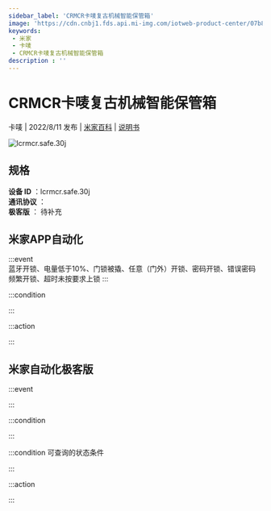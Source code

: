```yaml
---
sidebar_label: 'CRMCR卡唛复古机械智能保管箱'
image: 'https://cdn.cnbj1.fds.api.mi-img.com/iotweb-product-center/07b836fd229e697b27caf582da066f24_1657532262362.png?GalaxyAccessKeyId=AKVGLQWBOVIRQ3XLEW&Expires=9223372036854775807&Signature=xrrhnh1XDG7hMCec+EaxBx3iM80='
keywords: 
 - 米家
 - 卡唛
 - CRMCR卡唛复古机械智能保管箱
description : ''
---
```

# CRMCR卡唛复古机械智能保管箱

卡唛 | 2022/8/11 发布 | [米家百科](https://home.mi.com/webapp/content/baike/product/index.html?model=lcrmcr.safe.30j) | [说明书](https://home.mi.com/views/introduction.html?model=lcrmcr.safe.30j&region=cn)

![lcrmcr.safe.30j](https://cdn.cnbj1.fds.api.mi-img.com/iotweb-product-center/07b836fd229e697b27caf582da066f24_1657532262362.png?GalaxyAccessKeyId=AKVGLQWBOVIRQ3XLEW&Expires=9223372036854775807&Signature=xrrhnh1XDG7hMCec+EaxBx3iM80=)

## 规格  
> 
**设备 ID** ：lcrmcr.safe.30j  
**通讯协议** ：  
**极客版**  ： 待补充 


## 米家APP自动化  

:::event  
蓝牙开锁、电量低于10%、门锁被撬、任意（门外）开锁、密码开锁、错误密码频繁开锁、超时未按要求上锁
:::

:::condition  

:::

:::action   

:::

## 米家自动化极客版  

:::event  

:::

:::condition  

:::

:::condition 可查询的状态条件  

:::

:::action  

:::

        

